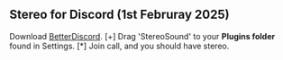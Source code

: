## Stereo for Discord (1st Februray 2025)
Download [BetterDiscord](https://betterdiscord.app/).
[+] Drag 'StereoSound' to your **Plugins folder** found in Settings.
[*] Join call, and you should have stereo.
